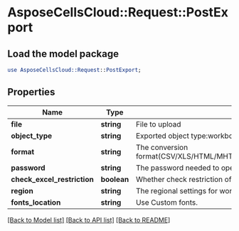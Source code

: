 # AsposeCellsCloud::Request::PostExport 

## Load the model package
```perl
use AsposeCellsCloud::Request::PostExport;
```

## Properties
Name | Type | Description | Notes
------------ | ------------- | ------------- | -------------
**file** | **string** | File to upload |
**object_type** | **string** | Exported object type:workbook/worksheet/chart/comment/picture/shape/listobject/oleobject. |
**format** | **string** | The conversion format(CSV/XLS/HTML/MHTML/ODS/PDF/XML/TXT/TIFF/XLSB/XLSM/XLSX/XLTM/XLTX/XPS/PNG/JPG/JPEG/GIF/EMF/BMP/MD[Markdown]/Numbers). |
**password** | **string** | The password needed to open an Excel file. |
**check_excel_restriction** | **boolean** | Whether check restriction of excel file when user modify cells related objects. |
**region** | **string** | The regional settings for workbook. |
**fonts_location** | **string** | Use Custom fonts. |  

[[Back to Model list]](../README.md#documentation-for-requests) [[Back to API list]](../README.md#documentation-for-api-endpoints) [[Back to README]](../README.md)

